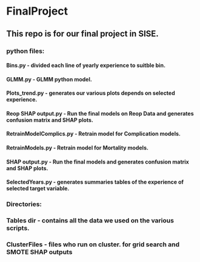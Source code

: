 # FinalProject

## This repo is for our final project in SISE.

###
### python files: 

#### Bins.py -  divided each line of yearly experience to suitble bin. 
#### GLMM.py -  GLMM python model.
#### Plots_trend.py -  generates our various plots depends on selected experience.
#### Reop SHAP output.py - Run the final models on Reop Data and generates confusion matrix and SHAP plots.
#### RetrainModelComplics.py -  Retrain model for Complication models.
#### RetrainModels.py -  Retrain model for Mortality models.
#### SHAP output.py -  Run the final models and generates confusion matrix and SHAP plots.
#### SelectedYears.py -  generates summaries tables of the experience of selected target variable.  

### 
### Directories:
### Tables dir -  contains all the data we used on the various scripts. 
### ClusterFiles -  files who run on cluster. for grid search and SMOTE SHAP  outputs 

